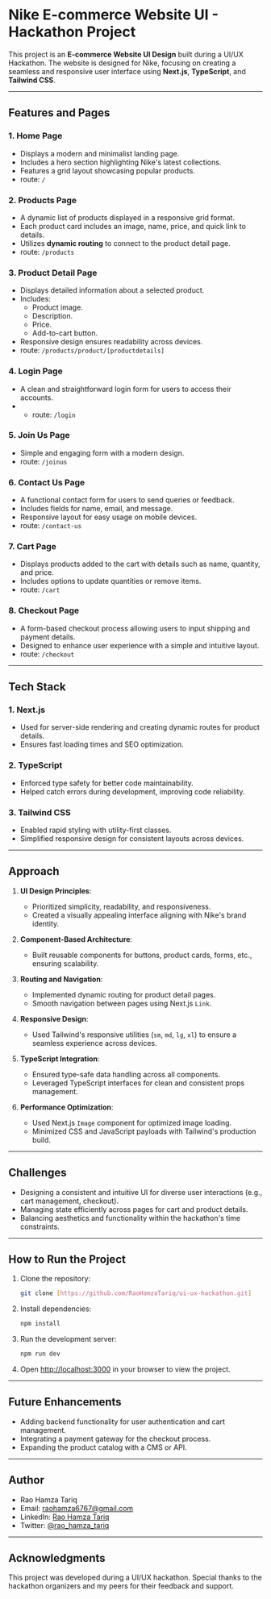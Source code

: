 # Nike E-commerce Website UI - Hackathon Project

This project is an **E-commerce Website UI Design** built during a UI/UX Hackathon. The website is designed for Nike, focusing on creating a seamless and responsive user interface using **Next.js**, **TypeScript**, and **Tailwind CSS**.

---

## Features and Pages

### 1. **Home Page**
   - Displays a modern and minimalist landing page.
   - Includes a hero section highlighting Nike's latest collections.
   - Features a grid layout showcasing popular products.
   - route: `/`

### 2. **Products Page**
   - A dynamic list of products displayed in a responsive grid format.
   - Each product card includes an image, name, price, and quick link to details.
   - Utilizes **dynamic routing** to connect to the product detail page.
   - route: `/products`

### 3. **Product Detail Page**
   - Displays detailed information about a selected product.
   - Includes:
     - Product image.
     - Description.
     - Price.
     - Add-to-cart button.
   - Responsive design ensures readability across devices.
   - route: `/products/product/[productdetails]`

### 4. **Login Page**
   - A clean and straightforward login form for users to access their accounts.
   - - route: `/login`

### 5. **Join Us Page**
   - Simple and engaging form with a modern design.
   - route: `/joinus`

### 6. **Contact Us Page**
   - A functional contact form for users to send queries or feedback.
   - Includes fields for name, email, and message.
   - Responsive layout for easy usage on mobile devices.
   - route: `/contact-us`

### 7. **Cart Page**
   - Displays products added to the cart with details such as name, quantity, and price.
   - Includes options to update quantities or remove items.
   - route: `/cart`

### 8. **Checkout Page**
   - A form-based checkout process allowing users to input shipping and payment details.
   - Designed to enhance user experience with a simple and intuitive layout.
   - route: `/checkout`

---

## Tech Stack
### **1. Next.js**
   - Used for server-side rendering and creating dynamic routes for product details.
   - Ensures fast loading times and SEO optimization.

### **2. TypeScript**
   - Enforced type safety for better code maintainability.
   - Helped catch errors during development, improving code reliability.

### **3. Tailwind CSS**
   - Enabled rapid styling with utility-first classes.
   - Simplified responsive design for consistent layouts across devices.

---

## Approach
1. **UI Design Principles**:
   - Prioritized simplicity, readability, and responsiveness.
   - Created a visually appealing interface aligning with Nike's brand identity.

2. **Component-Based Architecture**:
   - Built reusable components for buttons, product cards, forms, etc., ensuring scalability.

3. **Routing and Navigation**:
   - Implemented dynamic routing for product detail pages.
   - Smooth navigation between pages using Next.js `Link`.

4. **Responsive Design**:
   - Used Tailwind's responsive utilities (`sm`, `md`, `lg`, `xl`) to ensure a seamless experience across devices.

5. **TypeScript Integration**:
   - Ensured type-safe data handling across all components.
   - Leveraged TypeScript interfaces for clean and consistent props management.

6. **Performance Optimization**:
   - Used Next.js `Image` component for optimized image loading.
   - Minimized CSS and JavaScript payloads with Tailwind's production build.

---

## Challenges
- Designing a consistent and intuitive UI for diverse user interactions (e.g., cart management, checkout).
- Managing state efficiently across pages for cart and product details.
- Balancing aesthetics and functionality within the hackathon's time constraints.

---

## How to Run the Project
1. Clone the repository:
   ```bash
   git clone [https://github.com/RaoHamzaTariq/ui-ux-hackathon.git]
   ```
2. Install dependencies:
   ```bash
   npm install
   ```
3. Run the development server:
   ```bash
   npm run dev
   ```
4. Open [http://localhost:3000](http://localhost:3000) in your browser to view the project.

---

## Future Enhancements
- Adding backend functionality for user authentication and cart management.
- Integrating a payment gateway for the checkout process.
- Expanding the product catalog with a CMS or API.

---

## Author

- Rao Hamza Tariq
- Email: raohamza6767@gmail.com
- LinkedIn: [Rao Hamza Tariq](https://www.linkedin.com/in/rao-hamza-tariq/)
- Twitter: [@rao_hamza_tariq](https://twitter.com/rao_hamza_tariq)

---

## Acknowledgments
This project was developed during a UI/UX hackathon. Special thanks to the hackathon organizers and my peers for their feedback and support.

